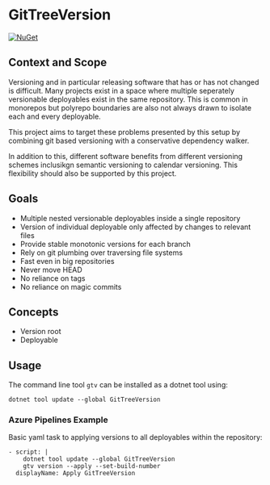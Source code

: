 # GitTreeVersion

[![NuGet](https://img.shields.io/nuget/v/GitTreeVersion)](https://www.nuget.org/packages/GitTreeVersion/)

## Context and Scope

Versioning and in particular releasing software that has or has not changed is difficult. Many projects exist in a space where multiple seperately versionable deployables exist in the same repository. This is common in monorepos but polyrepo boundaries are also not always drawn to isolate each and every deployable.

This project aims to target these problems presented by this setup by combining git based versioning with a conservative dependency walker.

In addition to this, different software benefits from different versioning schemes inclusikgn semantic versioning to calendar versioning. This flexibility should also be supported by this project. 

## Goals

- Multiple nested versionable deployables inside a single repository 
- Version of individual deployable only affected by changes to relevant files 
- Provide stable monotonic versions for each branch
- Rely on git plumbing over traversing file systems
- Fast even in big repositories
- Never move HEAD
- No reliance on tags
- No reliance on magic commits

## Concepts

- Version root
- Deployable

## Usage

The command line tool `gtv` can be installed as a dotnet tool using: 

```
dotnet tool update --global GitTreeVersion
``` 

### Azure Pipelines Example

Basic yaml task to applying versions to all deployables within the repository:

```
- script: |
    dotnet tool update --global GitTreeVersion
    gtv version --apply --set-build-number
  displayName: Apply GitTreeVersion
```
